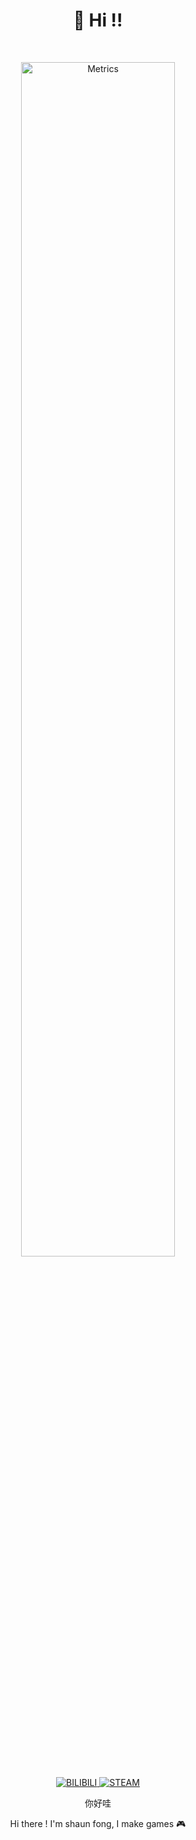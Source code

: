 <h1 align="center">👏  Hi !! </h1>

<br/>

<p align="center">
 <img src="http://github-profile-summary-cards.vercel.app/api/cards/profile-details?username=Shaun-Fong&theme=github_dark" alt="Metrics" width="70%" />
</p>

<p align="center">
 <a href="https://space.bilibili.com%2F3493296173222665" target="_blank">
 <img src="https://img.shields.io/badge/Bilibili-blue?style=flat&logo=bilibili&logoColor=white&labelColor=00A1D6&link=https%3A%2F%2Fspace.bilibili.com%2F3493296173222665" alt="BILIBILI" />
 </a>
 
 <a href="https://store.steampowered.com%2Fcurator%2F44791804" target="_blank">
 <img src="https://img.shields.io/badge/Steam-gray?style=flat&logo=steam&logoColor=white&labelColor=black&link=https%3A%2F%2Fstore.steampowered.com%2Fcurator%2F44791804" alt="STEAM" />
 </a>
</p>

<p align="center">你好哇</p>

<p align="center">Hi there ! I'm shaun fong, I make games 🎮</p>
